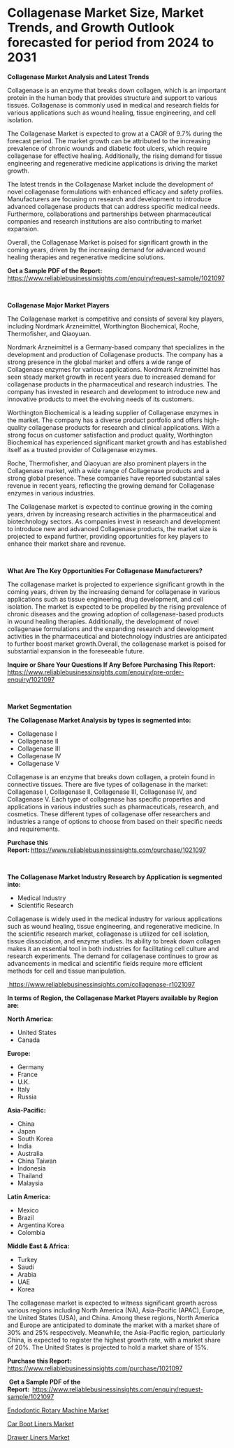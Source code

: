 <p><h1>Collagenase Market Size, Market Trends, and Growth Outlook forecasted for period from 2024 to 2031</h1></p><p><strong>Collagenase Market Analysis and Latest Trends</strong></p>
<p><p>Collagenase is an enzyme that breaks down collagen, which is an important protein in the human body that provides structure and support to various tissues. Collagenase is commonly used in medical and research fields for various applications such as wound healing, tissue engineering, and cell isolation.</p><p>The Collagenase Market is expected to grow at a CAGR of 9.7% during the forecast period. The market growth can be attributed to the increasing prevalence of chronic wounds and diabetic foot ulcers, which require collagenase for effective healing. Additionally, the rising demand for tissue engineering and regenerative medicine applications is driving the market growth.</p><p>The latest trends in the Collagenase Market include the development of novel collagenase formulations with enhanced efficacy and safety profiles. Manufacturers are focusing on research and development to introduce advanced collagenase products that can address specific medical needs. Furthermore, collaborations and partnerships between pharmaceutical companies and research institutions are also contributing to market expansion.</p><p>Overall, the Collagenase Market is poised for significant growth in the coming years, driven by the increasing demand for advanced wound healing therapies and regenerative medicine solutions.</p></p>
<p><strong>Get a Sample PDF of the Report:&nbsp;</strong> <a href="https://www.reliablebusinessinsights.com/enquiry/request-sample/1021097">https://www.reliablebusinessinsights.com/enquiry/request-sample/1021097</a></p>
<p>&nbsp;</p>
<p><strong>Collagenase Major Market Players</strong></p>
<p><p>The Collagenase market is competitive and consists of several key players, including Nordmark Arzneimittel, Worthington Biochemical, Roche, Thermofisher, and Qiaoyuan. </p><p>Nordmark Arzneimittel is a Germany-based company that specializes in the development and production of Collagenase products. The company has a strong presence in the global market and offers a wide range of Collagenase enzymes for various applications. Nordmark Arzneimittel has seen steady market growth in recent years due to increased demand for collagenase products in the pharmaceutical and research industries. The company has invested in research and development to introduce new and innovative products to meet the evolving needs of its customers.</p><p>Worthington Biochemical is a leading supplier of Collagenase enzymes in the market. The company has a diverse product portfolio and offers high-quality collagenase products for research and clinical applications. With a strong focus on customer satisfaction and product quality, Worthington Biochemical has experienced significant market growth and has established itself as a trusted provider of Collagenase enzymes.</p><p>Roche, Thermofisher, and Qiaoyuan are also prominent players in the Collagenase market, with a wide range of Collagenase products and a strong global presence. These companies have reported substantial sales revenue in recent years, reflecting the growing demand for Collagenase enzymes in various industries.</p><p>The Collagenase market is expected to continue growing in the coming years, driven by increasing research activities in the pharmaceutical and biotechnology sectors. As companies invest in research and development to introduce new and advanced Collagenase products, the market size is projected to expand further, providing opportunities for key players to enhance their market share and revenue.</p></p>
<p>&nbsp;</p>
<p><strong>What Are The Key Opportunities For Collagenase Manufacturers?</strong></p>
<p><p>The collagenase market is projected to experience significant growth in the coming years, driven by the increasing demand for collagenase in various applications such as tissue engineering, drug development, and cell isolation. The market is expected to be propelled by the rising prevalence of chronic diseases and the growing adoption of collagenase-based products in wound healing therapies. Additionally, the development of novel collagenase formulations and the expanding research and development activities in the pharmaceutical and biotechnology industries are anticipated to further boost market growth.Overall, the collagenase market is poised for substantial expansion in the foreseeable future.</p></p>
<p><strong>Inquire or Share Your Questions If Any Before Purchasing This Report:</strong> <a href="https://www.reliablebusinessinsights.com/enquiry/pre-order-enquiry/1021097">https://www.reliablebusinessinsights.com/enquiry/pre-order-enquiry/1021097</a></p>
<p>&nbsp;</p>
<p><strong>Market Segmentation</strong></p>
<p><strong>The Collagenase Market Analysis by types is segmented into:</strong></p>
<p><ul><li>Collagenase Ⅰ</li><li>Collagenase Ⅱ</li><li>Collagenase Ⅲ</li><li>Collagenase Ⅳ</li><li>Collagenase Ⅴ</li></ul></p>
<p><p>Collagenase is an enzyme that breaks down collagen, a protein found in connective tissues. There are five types of collagenase in the market: Collagenase Ⅰ, Collagenase Ⅱ, Collagenase Ⅲ, Collagenase Ⅳ, and Collagenase Ⅴ. Each type of collagenase has specific properties and applications in various industries such as pharmaceuticals, research, and cosmetics. These different types of collagenase offer researchers and industries a range of options to choose from based on their specific needs and requirements.</p></p>
<p><strong>Purchase this Report:&nbsp;</strong><a href="https://www.reliablebusinessinsights.com/purchase/1021097">https://www.reliablebusinessinsights.com/purchase/1021097</a></p>
<p>&nbsp;</p>
<p><strong>The Collagenase Market Industry Research by Application is segmented into:</strong></p>
<p><ul><li>Medical Industry</li><li>Scientific Research</li></ul></p>
<p><p>Collagenase is widely used in the medical industry for various applications such as wound healing, tissue engineering, and regenerative medicine. In the scientific research market, collagenase is utilized for cell isolation, tissue dissociation, and enzyme studies. Its ability to break down collagen makes it an essential tool in both industries for facilitating cell culture and research experiments. The demand for collagenase continues to grow as advancements in medical and scientific fields require more efficient methods for cell and tissue manipulation.</p></p>
<p><a href="https://www.reliablebusinessinsights.com/collagenase-r1021097">&nbsp;https://www.reliablebusinessinsights.com/collagenase-r1021097</a></p>
<p><strong>In terms of Region, the Collagenase Market Players available by Region are:</strong></p>
<p>
    <p> <strong> North America: </strong>
        <ul>
            <li>United States</li>
            <li>Canada</li>
        </ul>
        </p> 
    <p> <strong> Europe: </strong>
        <ul>
            <li>Germany</li>
            <li>France</li>
            <li>U.K.</li>
            <li>Italy</li>
            <li>Russia</li>
        </ul>
        </p> 
    <p> <strong> Asia-Pacific: </strong>
        <ul>
            <li>China</li>
            <li>Japan</li>
            <li>South Korea</li>
            <li>India</li>
            <li>Australia</li>
            <li>China Taiwan</li>
            <li>Indonesia</li>
            <li>Thailand</li>
            <li>Malaysia</li>
        </ul>
        </p> 
    <p> <strong> Latin America: </strong>
        <ul>
            <li>Mexico</li>
            <li>Brazil</li>
            <li>Argentina Korea</li>
            <li>Colombia</li>
        </ul>
        </p> 
    <p> <strong> Middle East & Africa: </strong>
        <ul>
            <li>Turkey</li>
            <li>Saudi</li>
            <li>Arabia</li>
            <li>UAE</li>
            <li>Korea</li>
        </ul>
    </p>
    </p>
<p><p>The collagenase market is expected to witness significant growth across various regions including North America (NA), Asia-Pacific (APAC), Europe, the United States (USA), and China. Among these regions, North America and Europe are anticipated to dominate the market with a market share of 30% and 25% respectively. Meanwhile, the Asia-Pacific region, particularly China, is expected to register the highest growth rate, with a market share of 20%. The United States is projected to hold a market share of 15%.</p></p>
<p><strong>Purchase this Report: </strong><a href="https://www.reliablebusinessinsights.com/purchase/1021097">https://www.reliablebusinessinsights.com/purchase/1021097</a></p>
<p>&nbsp;<strong>Get a Sample PDF of the Report:&nbsp;&nbsp;</strong><a href="https://www.reliablebusinessinsights.com/enquiry/request-sample/1021097">https://www.reliablebusinessinsights.com/enquiry/request-sample/1021097</a></p>
<p><strong></strong></p>
<p><p><a href="https://view.publitas.com/reportprime-1/endodontic-rotary-machine-market-report-by-product-type-electric-endodontic-rotary-machine-pneumatic-endodontic-rotary-machine-end-use-hospitals-dental-clinics-and-region-2024-2031/">Endodontic Rotary Machine Market</a></p><p><a href="https://github.com/seekum/Market-Research-Report-List-3/blob/main/car-boot-liners-market.md">Car Boot Liners Market</a></p><p><a href="https://github.com/timeliteaut/Market-Research-Report-List-3/blob/main/drawer-liners-market.md">Drawer Liners Market</a></p></p>